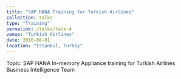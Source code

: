 ```yaml
---
title: "SAP HANA Training for Turkish Airlines"
collection: talks
type: "Training"
permalink: /talks/talk-4
venue: "Turkish Airlines"
date: 2016-08-01
location: "Istanbul, Turkey"
---
```


Topic: SAP HANA In-memory Appliance training for Turkish Airlines Business Intelligence Team
